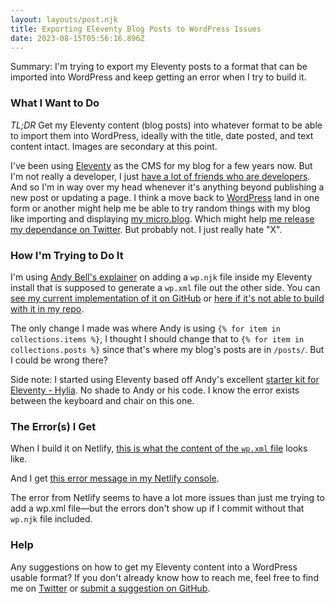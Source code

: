 ```yaml
---
layout: layouts/post.njk
title: Exporting Eleventy Blog Posts to WordPress Issues
date: 2023-08-15T05:56:16.896Z
---
```


Summary: I'm trying to export my Eleventy posts to a format that can be imported into WordPress and keep getting an error when I try to build it.

### What I Want to Do

*TL;DR* Get my Eleventy content (blog posts) into whatever format to be able to import them into WordPress, ideally with the title, date posted, and text content intact. Images are secondary at this point.

I've been using [Eleventy](https://www.11ty.dev/) as the CMS for my blog for a few years now. But I'm not really a developer, I just [have a lot of friends who are developers](https://www.lemonproductions.ca/portfolio/). And so I'm in way over my head whenever it's anything beyond publishing a new post or updating a page. I think a move back to [WordPress](https://wordpress.org/) land in one form or another might help me be able to try random things with my blog like importing and displaying [my micro.blog](https://microblog.chrisenns.com/). Which might help [me release my dependance on Twitter](https://twitter.com/iChris/status/1686431681367117824?s=20). But probably not. I just really hate "X".

### How I'm Trying to Do It

I'm using [Andy Bell's explainer](https://andy-bell.co.uk/importing-eleventy-content-into-wordpress/) on adding a `wp.njk` file inside my Eleventy install that is supposed to generate a `wp.xml` file out the other side. You can [see my current implementation of it on GitHub](https://github.com/iChris/chrisennsdotcom/blob/master/src/wp.njk) or [here if it's not able to build with it in my repo](https://gist.github.com/iChris/5fbadb85cec73285eb80cada39f900e7).

The only change I made was where Andy is using `{% for item in collections.items %}`, I thought I should change that to `{% for item in collections.posts %}` since that's where my blog's posts are in `/posts/`. But I could be wrong there?

Side note: I started using Eleventy based off Andy's excellent [starter kit for Eleventy - Hylia](https://hylia.website/). No shade to Andy or his code. I know the error exists between the keyboard and chair on this one.

### The Error(s) I Get

When I build it on Netlify, [this is what the content of the `wp.xml` file](https://gist.github.com/iChris/86974bf7622af0ea0f5bc6a50d8d7fb8) looks like.

And I get [this error message in my Netlify console](https://gist.github.com/iChris/eec8862c2dec39c4e76f5c3a83ff1c8e).


The error from Netlify seems to have a lot more issues than just me trying to add a wp.xml file—but the errors don't show up if I commit without that `wp.njk` file included.

### Help

Any suggestions on how to get my Eleventy content into a WordPress usable format? If you don't already know how to reach me, feel free to find me on [Twitter](https://twitter.com/ichris) or [submit a suggestion on GitHub](https://github.com/iChris/chrisennsdotcom/).
